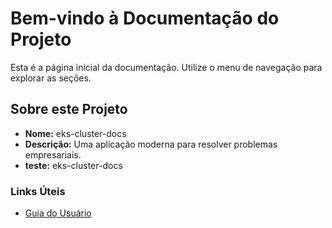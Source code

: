 
# Bem-vindo à Documentação do Projeto

Esta é a página inicial da documentação. Utilize o menu de navegação para explorar as seções.

## Sobre este Projeto
- **Nome:** eks-cluster-docs
- **Descrição:** Uma aplicação moderna para resolver problemas empresariais.
- **teste:** eks-cluster-docs
  
### Links Úteis
- [Guia do Usuário](guia.md)

